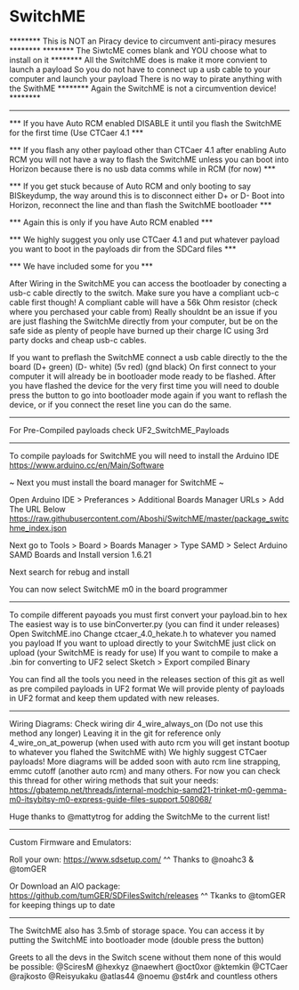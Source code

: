 # SwitchME

******** This is NOT an Piracy device to circumvent anti-piracy mesures ********
******** The SiwtcME comes blank and YOU choose what to install on it   ********
         All the SwitchME does is make it more convient to launch a payload 
So you do not have to connect up a usb cable to your computer and launch your payload
				There is no way to pirate anything with the SwithME
       ******** Again the SwitchME is not a circumvention device! ******** 
_________________________________________________________________________________________

*** If you have Auto RCM enabled DISABLE it until you flash the SwitchME for the first time (Use CTCaer 4.1 ***

*** If you flash any other payload other than CTCaer 4.1 after enabling Auto RCM you will not have a way to flash
the SwitchME unless you can boot into Horizon  because there is no usb data comms while in RCM (for now) ***

*** If you get stuck because of Auto RCM and only booting to say BISkeydump, the way around this is to disconnect either D+ or D- Boot into Horizon, reconnect the line and than flash the SwitchME bootloader ***

*** Again this is only if you have Auto RCM enabled ***

*** We highly suggest you only use CTCaer 4.1 and put whatever payload you want to boot in the payloads dir from the SDCard files ***

*** We have included some for you ***

After Wiring in the SwitchME you can access the bootloader by conecting a usb-c cable directly to the switch.
Make sure you have a compliant ucb-c cable first though!
A compliant cable will have a 56k Ohm resistor (check where you perchased your cable from)
Really shouldnt be an issue if you are just flashing the SwitchMe directly from your computer, but be on the safe side as plenty of people have burned up their charge IC using 3rd party docks and cheap usb-c cables.

If you want to preflash the SwitchME connect a usb cable directly to the the board (D+ green) (D- white) (5v red) (gnd black)
On first connect to your computer it will already be in bootloader mode ready to be flashed.
After you have flashed the device for the very first time you will need to double press the button to go into bootloader mode again if you want to reflash the device, or if you connect the reset line you can do the same.

_________________________________________________________________________________________

For Pre-Compiled payloads check UF2_SwitchME_Payloads

_________________________________________________________________________________________

To compile payloads for SwitchME you will need to install the Arduino IDE
https://www.arduino.cc/en/Main/Software

~ Next you must install the board manager for SwitchME ~

Open Arduino IDE > Preferances > Additional Boards Manager URLs > Add The URL Below
https://raw.githubusercontent.com/Aboshi/SwitchME/master/package_switchme_index.json

Next go to Tools > Board > Boards Manager > Type SAMD > Select Arduino SAMD Boards and Install version 1.6.21

Next search for rebug and install

You can now select SwitchME m0 in the board programmer

_________________________________________________________________________________________

To compile different payoads you must first convert your payload.bin to hex
The easiest way is to use binConverter.py (you can find it under releases)
Open SwitchME.ino
Change ctcaer_4.0_hekate.h to whatever you named you payload
If you want to upload directly to your SwitchME just click on upload (your SwitchME is ready for use)
If you want to compile to make a .bin for converting to UF2 select Sketch > Export compiled Binary

You can find all the tools you need in the releases section of this git as well as pre compiled payloads in UF2 format
We will provide plenty of payloads in UF2 format and keep them updated with new releases.

_________________________________________________________________________________________

Wiring Diagrams:
Check wiring dir
4_wire_always_on (Do not use this method any longer) Leaving it in the git for reference only
4_wire_on_at_powerup (when used with auto rcm you will get instant bootup to whatever you flahed the SwitchME with) We highly suggest CTCaer payloads!
More diagrams will be added soon with auto rcm line strapping, emmc cutoff (another auto rcm) and many others.
For now you can check this thread for other wiring methods that suit your needs:
https://gbatemp.net/threads/internal-modchip-samd21-trinket-m0-gemma-m0-itsybitsy-m0-express-guide-files-support.508068/

Huge thanks to @mattytrog for adding the SwitchMe to the current list!
_________________________________________________________________________________________

Custom Firmware and Emulators:

Roll your own:
https://www.sdsetup.com/
^^
Thanks to @noahc3 & @tomGER

Or Download an AIO package:
https://github.com/tumGER/SDFilesSwitch/releases
^^ Tkanks to @tomGER for keeping things up to date
_________________________________________________________________________________________

The SwitchME also has 3.5mb of storage space. You can access it by putting the SwitchME into bootloader mode (double press the button)

Greets to all the devs in the Switch scene without them none of this would be possible:
@SciresM @hexkyz @naewhert @oct0xor @ktemkin @CTCaer @rajkosto @Reisyukaku @atlas44 @noemu
@st4rk and countless others
